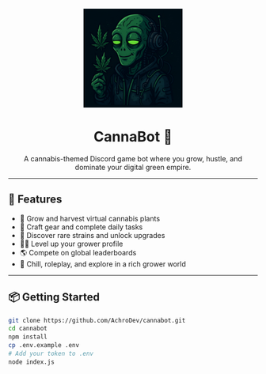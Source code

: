 <p align="center">
  <img src="/assets/canna-bot-icon.png" width="200" height="200" alt="CannaBot Logo" />
</p>

<h1 align="center">CannaBot 🌿</h1>

<p align="center">
  A cannabis-themed Discord game bot where you grow, hustle, and dominate your digital green empire.
</p>

---

## 🚀 Features

- 🌱 Grow and harvest virtual cannabis plants  
- 🔁 Craft gear and complete daily tasks  
- 🧪 Discover rare strains and unlock upgrades  
- 🧑‍🌾 Level up your grower profile  
- 🌎 Compete on global leaderboards  
- 💨 Chill, roleplay, and explore in a rich grower world  

---

## 📦 Getting Started

```bash
git clone https://github.com/AchroDev/cannabot.git
cd cannabot
npm install
cp .env.example .env
# Add your token to .env
node index.js
